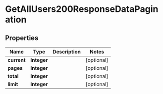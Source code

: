 

# GetAllUsers200ResponseDataPagination


## Properties

| Name | Type | Description | Notes |
|------------ | ------------- | ------------- | -------------|
|**current** | **Integer** |  |  [optional] |
|**pages** | **Integer** |  |  [optional] |
|**total** | **Integer** |  |  [optional] |
|**limit** | **Integer** |  |  [optional] |



